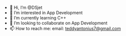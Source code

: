 - 👋 Hi, I’m @DSjet
- 👀 I’m interested in App Development
- 🌱 I’m currently learning C++
- 💞️ I’m looking to collaborate on App Development
- 📫 How to reach me: email: teddyantonius7@gmail.com

<!---
DSjet/DSjet is a ✨ special ✨ repository because its `README.md` (this file) appears on your GitHub profile.
You can click the Preview link to take a look at your changes.
--->
